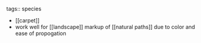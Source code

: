 tags:: species

- [[carpet]]
- work well for [[landscape]] markup of [[natural paths]] due to color and ease of propogation
